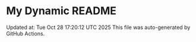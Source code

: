 # My Dynamic README
Updated at: Tue Oct 28 17:20:12 UTC 2025
This file was auto-generated by GitHub Actions.
